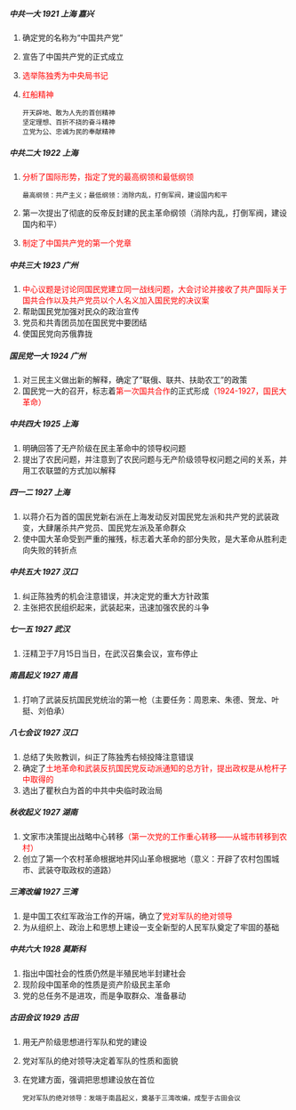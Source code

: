 

##### 中共一大	1921	上海  嘉兴

1. 确定党的名称为“中国共产党”

2. 宣告了中国共产党的正式成立

3. <font color="red">选举陈独秀为中央局书记</font>

4. <font color="red">红船精神</font>

   ```
   开天辟地、敢为人先的首创精神
   坚定理想、百折不挠的奋斗精神
   立党为公、忠诚为民的奉献精神
   ```

##### 中共二大    1922    上海

1. <font color="red">分析了国际形势，指定了党的最高纲领和最低纲领</font>

   ```
   最高纲领：共产主义；最低纲领：消除内乱，打倒军阀，建设国内和平
   ```

2. 第一次提出了彻底的反帝反封建的民主革命纲领（消除内乱，打倒军阀，建设国内和平）

3. <font color="red">制定了中国共产党的第一个党章</font>

##### 中共三大    1923    广州

1. <font color="red">中心议题是讨论同国民党建立同一战线问题，大会讨论并接收了共产国际关于国共合作以及共产党员以个人名义加入国民党的决议案</font>
2. 帮助国民党加强对民众的政治宣传
3. 党员和共青团员加在国民党中要团结
4. 使国民党向苏俄靠拢

##### 国民党一大    1924    广州

1. 对三民主义做出新的解释，确定了”联俄、联共、扶助农工”的政策
2. 国民党一大的召开，标志着<font color="red">第一次国共合作</font>的正式形成<font color="red">（1924-1927，国民大革命）</font>

##### 中共四大    1925    上海

1. 明确回答了无产阶级在民主革命中的领导权问题
2. 提出了农民问题，并注意到了农民问题与无产阶级领导权问题之间的关系，并用工农联盟的方式加以解释

##### 四一二    1927    上海

1. 以蒋介石为首的国民党新右派在上海发动反对国民党左派和共产党的武装政变，大肆屠杀共产党员、国民党左派及革命群众
2. 使中国大革命受到严重的摧残，标志着大革命的部分失败，是大革命从胜利走向失败的转折点

##### 中共五大    1927    汉口

1. 纠正陈独秀的机会注意错误，并决定党的重大方针政策
2. 主张把农民组织起来，武装起来，迅速加强农民的斗争

##### 七一五    1927    武汉

1. 汪精卫于7月15日当日，在武汉召集会议，宣布停止

##### 南昌起义    1927    南昌

1. 打响了武装反抗国民党统治的第一枪（主要任务：周恩来、朱德、贺龙、叶挺、刘伯承）

##### 八七会议    1927    汉口

1. 总结了失败教训，纠正了陈独秀右倾投降注意错误
2. 确定了<font color="red">土地革命和武装反抗国民党反动派通知的总方针，提出政权是从枪杆子中取得的</font>
3. 选出了瞿秋白为首的中共中央临时政治局

##### 秋收起义    1927    湖南

1. 文家市决策提出战略中心转移<font color="red">（第一次党的工作重心转移——从城市转移到农村）</font>
2. 创立了第一个农村革命根据地井冈山革命根据地（意义：开辟了农村包围城市、武装夺取政权的道路）

##### 三湾改编    1927    三湾

1. 是中国工农红军政治工作的开端，确立了<font color="red">党对军队的绝对领导</font>
2. 为从组织上、政治上和思想上建设一支全新型的人民军队奠定了牢固的基础

##### 中共六大    1928    莫斯科

1. 指出中国社会的性质仍然是半殖民地半封建社会
2. 现阶段中国革命的性质是资产阶级民主革命
3. 党的总任务不是进攻，而是争取群众、准备暴动

##### 古田会议    1929    古田

1. 用无产阶级思想进行军队和党的建设

2. 党对军队的绝对领导决定着军队的性质和面貌

3. 在党建方面，强调把思想建设放在首位

   ```
   党对军队的绝对领导：发端于南昌起义，奠基于三湾改编，成型于古田会议
   ```
